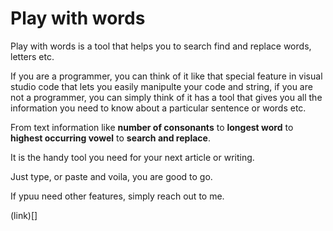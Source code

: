 # Play with words

Play with words is a tool that helps you to search find and replace words, letters etc.

If you are a programmer, you can think of it like that special feature in visual studio code that lets you easily manipulte your code and string, if you are not a programmer, you can simply think of it has a tool that gives you all the information you need to know about  a particular sentence or words etc.

From text information like **number of consonants** to **longest word** to **highest occurring vowel** to **search and replace**.

It is the handy tool you need for your next article or writing.

Just type, or paste and voila, you are good to go.

If ypuu need other features, simply reach out to me.

(link)[]
